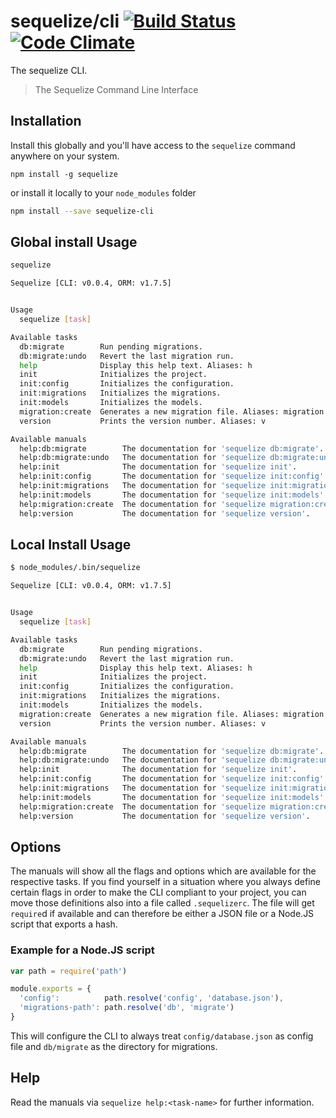 # sequelize/cli [![Build Status](https://travis-ci.org/sequelize/cli.svg?branch=master)](https://travis-ci.org/sequelize/cli) [![Code Climate](https://codeclimate.com/github/sequelize/cli.png)](https://codeclimate.com/github/sequelize/cli)

The sequelize CLI.

> The Sequelize Command Line Interface

## Installation

Install this globally and you'll have access to the `sequelize` command anywhere on your system.

```
npm install -g sequelize
```

or install it locally to your `node_modules` folder

```bash
npm install --save sequelize-cli
```
## Global install Usage

```bash
sequelize 
```


```bash
Sequelize [CLI: v0.0.4, ORM: v1.7.5]


Usage
  sequelize [task]

Available tasks
  db:migrate        Run pending migrations.
  db:migrate:undo   Revert the last migration run.
  help              Display this help text. Aliases: h
  init              Initializes the project.
  init:config       Initializes the configuration.
  init:migrations   Initializes the migrations.
  init:models       Initializes the models.
  migration:create  Generates a new migration file. Aliases: migration:generate
  version           Prints the version number. Aliases: v

Available manuals
  help:db:migrate        The documentation for 'sequelize db:migrate'.
  help:db:migrate:undo   The documentation for 'sequelize db:migrate:undo'.
  help:init              The documentation for 'sequelize init'.
  help:init:config       The documentation for 'sequelize init:config'.
  help:init:migrations   The documentation for 'sequelize init:migrations'.
  help:init:models       The documentation for 'sequelize init:models'.
  help:migration:create  The documentation for 'sequelize migration:create'.
  help:version           The documentation for 'sequelize version'.
```


## Local Install Usage

```bash
$ node_modules/.bin/sequelize
```

```bash
Sequelize [CLI: v0.0.4, ORM: v1.7.5]


Usage
  sequelize [task]

Available tasks
  db:migrate        Run pending migrations.
  db:migrate:undo   Revert the last migration run.
  help              Display this help text. Aliases: h
  init              Initializes the project.
  init:config       Initializes the configuration.
  init:migrations   Initializes the migrations.
  init:models       Initializes the models.
  migration:create  Generates a new migration file. Aliases: migration:generate
  version           Prints the version number. Aliases: v

Available manuals
  help:db:migrate        The documentation for 'sequelize db:migrate'.
  help:db:migrate:undo   The documentation for 'sequelize db:migrate:undo'.
  help:init              The documentation for 'sequelize init'.
  help:init:config       The documentation for 'sequelize init:config'.
  help:init:migrations   The documentation for 'sequelize init:migrations'.
  help:init:models       The documentation for 'sequelize init:models'.
  help:migration:create  The documentation for 'sequelize migration:create'.
  help:version           The documentation for 'sequelize version'.
```

## Options

The manuals will show all the flags and options which are available for the respective tasks.
If you find yourself in a situation where you always define certain flags in order to
make the CLI compliant to your project, you can move those definitions also into a file called
`.sequelizerc`. The file will get `require`d if available and can therefore be either a JSON file
or a Node.JS script that exports a hash.

### Example for a Node.JS script

```javascript
var path = require('path')

module.exports = {
  'config':          path.resolve('config', 'database.json'),
  'migrations-path': path.resolve('db', 'migrate')
}
```

This will configure the CLI to always treat `config/database.json` as config file and
`db/migrate` as the directory for migrations.

## Help

Read the manuals via `sequelize help:<task-name>` for further information.
